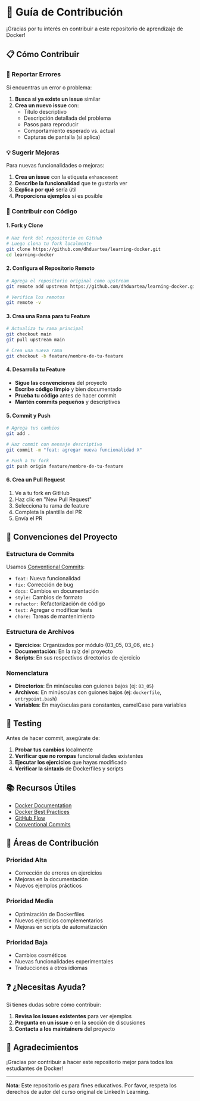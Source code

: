 # 🤝 Guía de Contribución

¡Gracias por tu interés en contribuir a este repositorio de aprendizaje de Docker!

## 📋 Cómo Contribuir

### 🐛 Reportar Errores

Si encuentras un error o problema:

1. **Busca si ya existe un issue** similar
2. **Crea un nuevo issue** con:
   - Título descriptivo
   - Descripción detallada del problema
   - Pasos para reproducir
   - Comportamiento esperado vs. actual
   - Capturas de pantalla (si aplica)

### 💡 Sugerir Mejoras

Para nuevas funcionalidades o mejoras:

1. **Crea un issue** con la etiqueta `enhancement`
2. **Describe la funcionalidad** que te gustaría ver
3. **Explica por qué** sería útil
4. **Proporciona ejemplos** si es posible

### 🔧 Contribuir con Código

#### 1. Fork y Clone
```bash
# Haz fork del repositorio en GitHub
# Luego clona tu fork localmente
git clone https://github.com/dhduartea/learning-docker.git
cd learning-docker
```

#### 2. Configura el Repositorio Remoto
```bash
# Agrega el repositorio original como upstream
git remote add upstream https://github.com/dhduartea/learning-docker.git

# Verifica los remotos
git remote -v
```

#### 3. Crea una Rama para tu Feature
```bash
# Actualiza tu rama principal
git checkout main
git pull upstream main

# Crea una nueva rama
git checkout -b feature/nombre-de-tu-feature
```

#### 4. Desarrolla tu Feature
- **Sigue las convenciones** del proyecto
- **Escribe código limpio** y bien documentado
- **Prueba tu código** antes de hacer commit
- **Mantén commits pequeños** y descriptivos

#### 5. Commit y Push
```bash
# Agrega tus cambios
git add .

# Haz commit con mensaje descriptivo
git commit -m "feat: agregar nueva funcionalidad X"

# Push a tu fork
git push origin feature/nombre-de-tu-feature
```

#### 6. Crea un Pull Request
1. Ve a tu fork en GitHub
2. Haz clic en "New Pull Request"
3. Selecciona tu rama de feature
4. Completa la plantilla del PR
5. Envía el PR

## 📝 Convenciones del Proyecto

### Estructura de Commits
Usamos [Conventional Commits](https://www.conventionalcommits.org/):

- `feat:` Nueva funcionalidad
- `fix:` Corrección de bug
- `docs:` Cambios en documentación
- `style:` Cambios de formato
- `refactor:` Refactorización de código
- `test:` Agregar o modificar tests
- `chore:` Tareas de mantenimiento

### Estructura de Archivos
- **Ejercicios**: Organizados por módulo (03_05, 03_06, etc.)
- **Documentación**: En la raíz del proyecto
- **Scripts**: En sus respectivos directorios de ejercicio

### Nomenclatura
- **Directorios**: En minúsculas con guiones bajos (ej: `03_05`)
- **Archivos**: En minúsculas con guiones bajos (ej: `dockerfile`, `entrypoint.bash`)
- **Variables**: En mayúsculas para constantes, camelCase para variables

## 🧪 Testing

Antes de hacer commit, asegúrate de:

1. **Probar tus cambios** localmente
2. **Verificar que no rompas** funcionalidades existentes
3. **Ejecutar los ejercicios** que hayas modificado
4. **Verificar la sintaxis** de Dockerfiles y scripts

## 📚 Recursos Útiles

- [Docker Documentation](https://docs.docker.com/)
- [Docker Best Practices](https://docs.docker.com/develop/dev-best-practices/)
- [GitHub Flow](https://guides.github.com/introduction/flow/)
- [Conventional Commits](https://www.conventionalcommits.org/)

## 🎯 Áreas de Contribución

### Prioridad Alta
- Corrección de errores en ejercicios
- Mejoras en la documentación
- Nuevos ejemplos prácticos

### Prioridad Media
- Optimización de Dockerfiles
- Nuevos ejercicios complementarios
- Mejoras en scripts de automatización

### Prioridad Baja
- Cambios cosméticos
- Nuevas funcionalidades experimentales
- Traducciones a otros idiomas

## ❓ ¿Necesitas Ayuda?

Si tienes dudas sobre cómo contribuir:

1. **Revisa los issues existentes** para ver ejemplos
2. **Pregunta en un issue** o en la sección de discusiones
3. **Contacta a los maintainers** del proyecto

## 🙏 Agradecimientos

¡Gracias por contribuir a hacer este repositorio mejor para todos los estudiantes de Docker!

---

**Nota**: Este repositorio es para fines educativos. Por favor, respeta los derechos de autor del curso original de LinkedIn Learning.
